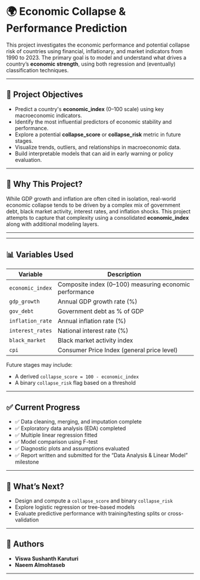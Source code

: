 # 🌍 Economic Collapse & Performance Prediction

This project investigates the economic performance and potential collapse risk of countries using financial, inflationary, and market indicators from 1990 to 2023. The primary goal is to model and understand what drives a country’s **economic strength**, using both regression and (eventually) classification techniques.

---

## 🎯 Project Objectives

- Predict a country's **economic_index** (0–100 scale) using key macroeconomic indicators.
- Identify the most influential predictors of economic stability and performance.
- Explore a potential **collapse_score** or **collapse_risk** metric in future stages.
- Visualize trends, outliers, and relationships in macroeconomic data.
- Build interpretable models that can aid in early warning or policy evaluation.

---

## 🧠 Why This Project?

While GDP growth and inflation are often cited in isolation, real-world economic collapse tends to be driven by a complex mix of government debt, black market activity, interest rates, and inflation shocks. This project attempts to capture that complexity using a consolidated **economic_index** along with additional modeling layers.

---

---

## 📊 Variables Used

| Variable         | Description                                              |
|------------------|----------------------------------------------------------|
| `economic_index` | Composite index (0–100) measuring economic performance   |
| `gdp_growth`     | Annual GDP growth rate (%)                               |
| `gov_debt`       | Government debt as % of GDP                              |
| `inflation_rate` | Annual inflation rate (%)                                |
| `interest_rates` | National interest rate (%)                               |
| `black_market`   | Black market activity index                              |
| `cpi`            | Consumer Price Index (general price level)               |

Future stages may include:
- A derived `collapse_score = 100 - economic_index`
- A binary `collapse_risk` flag based on a threshold

---

## ✅ Current Progress

- ✅ Data cleaning, merging, and imputation complete  
- ✅ Exploratory data analysis (EDA) completed  
- ✅ Multiple linear regression fitted  
- ✅ Model comparison using F-test  
- ✅ Diagnostic plots and assumptions evaluated  
- ✅ Report written and submitted for the “Data Analysis & Linear Model” milestone

---

## 🚧 What’s Next?

- Design and compute a `collapse_score` and binary `collapse_risk`
- Explore logistic regression or tree-based models
- Evaluate predictive performance with training/testing splits or cross-validation

---

## 👥 Authors

- **Viswa Sushanth Karuturi** 
- **Naeem Almohtaseb** 

---


